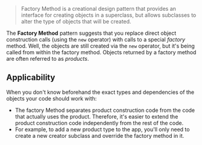 > Factory Method is a creational design pattern that provides an interface for creating objects in a superclass, but allows subclasses to alter the type of objects that will be created.

The **Factory Method** pattern suggests that you replace direct object construction calls (using the `new` operator) with calls to a special *factory* method. Well, the objects are still created via the `new` operator, but it's being called from within the factory method. Objects returned by a factory method are often referred to as *products*.
## Applicability
When you don't know beforehand the exact types and dependencies of the objects your code should work with:
- The factory Method separates product construction code from the code that actually uses the product. Therefore, it's easier to extend the product construction code independently from the rest of the code.
- For example, to add a new product type to the app, you'll only need to create a new creator subclass and override the factory method in it.
